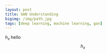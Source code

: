```yaml
---
layout: post
title: GAN Understanding
bigimg: /img/path.jpg
tags: [deep learning, machine learning, gan]
---
```

$h_x$
hello $$h_x$$
